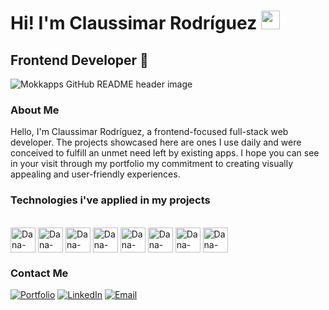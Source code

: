 
<h1>Hi! I'm Claussimar Rodríguez <img src="https://raw.githubusercontent.com/iampavangandhi/iampavangandhi/master/gifs/Hi.gif" width="30px"></h1>
<h2>Frontend Developer 🎨</h2>

<img src="https://media.licdn.com/dms/image/D4D16AQEm-ImitHRhwg/profile-displaybackgroundimage-shrink_350_1400/0/1686082857395?e=1692835200&v=beta&t=jh5pApS7vZHVKGOZjI3jSyZxG8MdM7KCMfQ0lnc3v44" alt="Mokkapps GitHub README header image">

### About Me
Hello, I'm Claussimar Rodríguez, a frontend-focused full-stack web developer. The projects showcased here are ones I use daily and were conceived to fulfill an unmet need left by existing apps. I hope you can see in your visit through my portfolio my commitment to creating visually appealing and user-friendly experiences.

### Technologies i've applied in my projects
<div style="display: inline_block"><br>
  <img align="center" alt="Dana-Js" height="40" width="40" src="https://claussimar-dev.vercel.app/_next/static/media/ts.25ad80e5.png">
  <img align="center" alt="Dana-Js" height="40" width="40" src="https://claussimar-dev.vercel.app/_next/static/media/react.252cc4df.png">
  <img align="center" alt="Dana-Js" height="40" width="40" src="https://claussimar-dev.vercel.app/_next/static/media/vercel.d91f3d5e.png">
  <img align="center" alt="Dana-Js" height="40" width="40" src="https://claussimar-dev.vercel.app/_next/static/media/nodejs.aed379c3.png">
  <img align="center" alt="Dana-Js" height="40" width="40" src="https://claussimar-dev.vercel.app/_next/static/media/graphql.0f425ba4.png">
  <img align="center" alt="Dana-Js" height="40" width="40" src="https://claussimar-dev.vercel.app/_next/static/media/socketio.9f955d0f.png">
  <img align="center" alt="Dana-Js" height="40" width="40" src="https://claussimar-dev.vercel.app/_next/static/media/mongodb.8502bf13.png">
  <img align="center" alt="Dana-Js" height="40" width="40" src="https://claussimar-dev.vercel.app/_next/static/media/mysql.d474a526.png">
</div>

### Contact Me
<a href="https://claussimar-dev.vercel.app/home?userType=recruiter" ><img alt="Portfolio" src="https://img.shields.io/badge/Portfolio-Claussimar"></a> 
<a href="https://www.linkedin.com/in/claussimar-rodríguez-209277275"><img alt="LinkedIn" src="https://img.shields.io/badge/LinkedIn-Claussimar%20Rodríguez-blue?style=flat-square&logo=linkedin"></a>
<a href="dasunheimliche7@gmail.com"><img alt="Email" src="https://img.shields.io/badge/Gmail-dasunheimliche7@gmail.com-blue?style=flat-square&logo=gmail"></a>  
